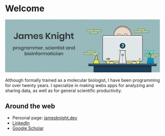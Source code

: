 # Welcome

![banner that says James Knight - programmer, scientist and bioinformatician alongside a cartoon of James](https://github.com/knightjdr/knightjdr/blob/master/banner.png?raw=true)

Although formally trained as a molecular biologist, I have been programming for over twenty years. I specialize in making webs apps for analyzing and sharing data, as well as for general scientific productivity.

## Around the web
* Personal page: [jamesknight.dev](https://jamesknight.dev)
* [LinkedIn](https://www.linkedin.com/in/james-dr-knight)
* [Google Scholar](https://scholar.google.ca/citations?user=M6Y_Y5cAAAAJ)
